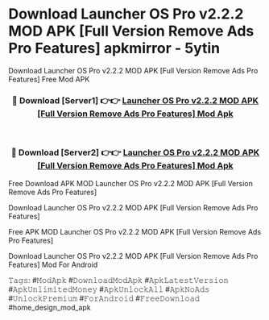 # Download Launcher OS Pro v2.2.2 MOD APK [Full Version Remove Ads Pro Features] apkmirror - 5ytin
Download Launcher OS Pro v2.2.2 MOD APK [Full Version Remove Ads Pro Features] Free Mod APK

<div align="center">
<h3>🔴 Download [Server1] 👉👉 <a href="https://apk-comot.site?title=Launcher_OS_Pro_v2.2.2_MOD_APK_[Full_Version_Remove_Ads_Pro_Features]">Launcher OS Pro v2.2.2 MOD APK [Full Version Remove Ads Pro Features] Mod Apk</a></h3><br>

<h3>🔴 Download [Server2] 👉👉 <a href="https://apk-comot.site?title=Launcher_OS_Pro_v2.2.2_MOD_APK_[Full_Version_Remove_Ads_Pro_Features]">Launcher OS Pro v2.2.2 MOD APK [Full Version Remove Ads Pro Features] Mod Apk</a></h3>
</div>


Free Download APK MOD Launcher OS Pro v2.2.2 MOD APK [Full Version Remove Ads Pro Features]

Download Launcher OS Pro v2.2.2 MOD APK [Full Version Remove Ads Pro Features] 

Free APK MOD Launcher OS Pro v2.2.2 MOD APK [Full Version Remove Ads Pro Features] 

Download Launcher OS Pro v2.2.2 MOD APK [Full Version Remove Ads Pro Features] Mod For Android

𝚃𝚊𝚐𝚜: #𝙼𝚘𝚍𝙰𝚙𝚔 #𝙳𝚘𝚠𝚗𝚕𝚘𝚊𝚍𝙼𝚘𝚍𝙰𝚙𝚔 #𝙰𝚙𝚔𝙻𝚊𝚝𝚎𝚜𝚝𝚅𝚎𝚛𝚜𝚒𝚘𝚗 #𝙰𝚙𝚔𝚄𝚗𝚕𝚒𝚖𝚒𝚝𝚎𝚍𝙼𝚘𝚗𝚎𝚢 #𝙰𝚙𝚔𝚄𝚗𝚕𝚘𝚌𝚔𝙰𝚕𝚕 #𝙰𝚙𝚔𝙽𝚘𝙰𝚍𝚜 #𝚄𝚗𝚕𝚘𝚌𝚔𝙿𝚛𝚎𝚖𝚒𝚞𝚖 #𝙵𝚘𝚛𝙰𝚗𝚍𝚛𝚘𝚒𝚍 #𝙵𝚛𝚎𝚎𝙳𝚘𝚠𝚗𝚕𝚘𝚊𝚍 #home_design_mod_apk